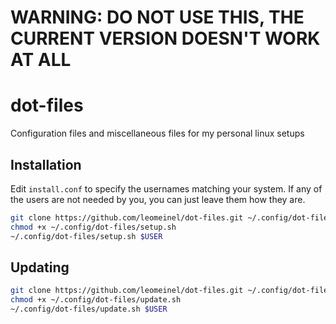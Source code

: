 # WARNING: DO NOT USE THIS, THE CURRENT VERSION DOESN'T WORK AT ALL

# dot-files

Configuration files and miscellaneous files for my personal linux setups

## Installation

Edit `install.conf` to specify the usernames matching your system. If any of the users are not needed by you, you can just leave them how they are.

```sh
git clone https://github.com/leomeinel/dot-files.git ~/.config/dot-files
chmod +x ~/.config/dot-files/setup.sh
~/.config/dot-files/setup.sh $USER
```

## Updating

```sh
git clone https://github.com/leomeinel/dot-files.git ~/.config/dot-files
chmod +x ~/.config/dot-files/update.sh
~/.config/dot-files/update.sh $USER
```
